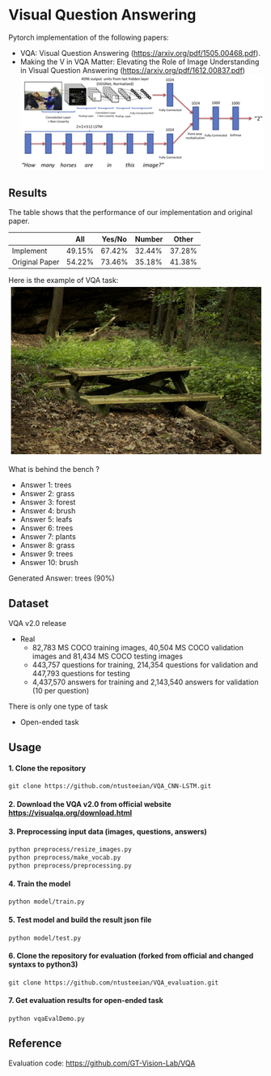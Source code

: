 # Visual Question Answering
Pytorch implementation of the following papers: 
* VQA: Visual Question Answering (https://arxiv.org/pdf/1505.00468.pdf).
* Making the V in VQA Matter: Elevating the Role of Image Understanding in Visual Question Answering
  (https://arxiv.org/pdf/1612.00837.pdf)
![model](./png/CNN_LSTM.png)
## Results
The table shows that the performance of our implementation and original paper. 

|  | All | Yes/No | Number | Other |
| ------ | ------ | ------ | ------ | ------ |
| Implement | 49.15% | 67.42% | 32.44% | 37.28% |
| Original Paper | 54.22% | 73.46% | 35.18% | 41.38% |

Here is the example of VQA task:<br>
![result](./png/What_is_behind_the_bench.png) 

What is behind the bench ?

* Answer 1: trees
* Answer 2: grass
* Answer 3: forest
* Answer 4: brush
* Answer 5: leafs
* Answer 6: trees
* Answer 7: plants
* Answer 8: grass
* Answer 9: trees
* Answer 10: brush

Generated Answer: trees (90%)
## Dataset
VQA v2.0 release
- Real 
	- 82,783 MS COCO training images, 40,504 MS COCO validation images and 81,434 MS COCO testing images 
	- 443,757 questions for training, 214,354 questions for validation and 447,793 questions for testing
	- 4,437,570 answers for training and 2,143,540 answers for validation (10 per question)

There is only one type of task
- Open-ended task
## Usage
#### 1. Clone the repository
```
git clone https://github.com/ntusteeian/VQA_CNN-LSTM.git
```
#### 2. Download the VQA v2.0 from official website https://visualqa.org/download.html
#### 3. Preprocessing input data (images, questions, answers)
```
python preprocess/resize_images.py
python preprocess/make_vocab.py
python preprocess/preprocessing.py
```
#### 4. Train the model
```
python model/train.py 
```
#### 5. Test model and build the result json file
```
python model/test.py
```
#### 6. Clone the repository for evaluation (forked from official and changed syntaxs to python3)
```
git clone https://github.com/ntusteeian/VQA_evaluation.git
``` 
#### 7. Get evaluation results for open-ended task
```
python vqaEvalDemo.py
```
## Reference
Evaluation code: https://github.com/GT-Vision-Lab/VQA
